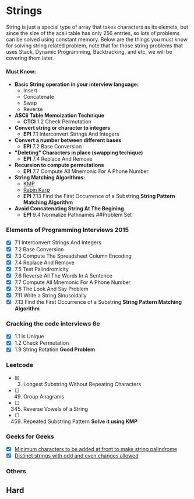 # Strings
String is just a special type of array that takes characters as its elemets, but since
the size of the acsii table has only 256 entries, so lots of problems can be solved using
constant memory. Below are the things you must know for solving string related problem, note 
that for those string problems that uses Stack, Dynamic Programming, Backtracking, and etc,
we will be covering them later.

#### Must Know:
* **Basic String operation in your interview language:**
    - Insert
    - Concatenate
    - Swap
    - Reverse
* **ASCii Table Memoization Technique**
    - **CTCI** 1.2 Check Permutation
* **Convert string or character to integers**
    - **EPI** 7.1 Interconvert Strings And Integers
* **Convert a number between different bases**
    - **EPI** 7.2 Base Conversion
* **"Deleting" Characters in place (swapping techique)**
    - **EPI** 7.4 Replace And Remove
* **Recursion to compute permutations**
    - **EPI** 7.7 Compute All Mnemonic For A Phone Number
* **String Matching Algorithms:**
    - [KMP](https://www.youtube.com/watch?v=5i7oKodCRJo)
    - [Rabin Karp](https://www.youtube.com/watch?v=H4VrKHVG5qI)
    - **EPI** 7.13 Find the First Occurrence of a Substring **String Pattern Matching Algorithm**
* **Avoid Concatenating String At The Begining**
    - **EPI** 9.4 Normalize Pathnames
##Problem Set
### Elements of Programming Interviews 2015
- [x] 7.1 Interconvert Strings And Integers
- [x] 7.2 Base Conversion
- [x] 7.3 Compute The Spreadsheet Column Encoding
- [x] 7.4 Replace And Remove
- [x] 7.5 Test Palindromicity
- [x] 7.6 Reverse All The Words In A Sentence
- [x] 7.7 Compute All Mnemonic For A Phone Number
- [x] 7.8 The Look And Say Problem
- [x] 7.11 Write a String Sinusoidally
- [x] 7.13 Find the First Occurrence of a Substring **String Pattern Matching Algorithm**

### Cracking the code interviews 6e
- [x] 1.1 Is Unique
- [x] 1.2 Check Permutation
- [x] 1.9 String Rotation **Good Problem**

### Leetcode
- [x] 3. Longest Substring Without Repeating Characters
- [ ] 49. Group Anagrams
- [ ] 345. Reverse Vowels of a String
- [ ] 459. Repeated Substring Pattern **Solve it using KMP**

### Geeks for Geeks
- [x] [Minimum characters to be added at front to make string palindrome](http://www.geeksforgeeks.org/minimum-characters-added-front-make-string-palindrome/)
- [x] [Distinct strings with odd and even changes allowed](http://www.geeksforgeeks.org/distinct-strings-odd-even-changes-allowed/)

### Others

## Hard





